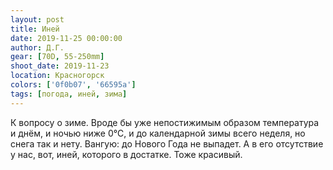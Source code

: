 ```yaml
---
layout: post
title: Иней
date: 2019-11-25 00:00:00
author: Д.Г.
gear: [70D, 55-250mm]
shoot_date: 2019-11-23
location: Красногорск
colors: ['0f0b07', '66595a']
tags: [погода, иней, зима]
---
```

К вопросу о зиме. Вроде бы уже непостижимым образом температура и днём, и ночью ниже 0℃, и до календарной зимы всего неделя, но снега так и нету. Вангую: до Нового Года не выпадет. А в его отсутствие у нас, вот, иней, которого в достатке. Тоже красивый.
